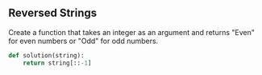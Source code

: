 ## Reversed Strings

Create a function that takes an integer as an argument and returns "Even" for even numbers or "Odd" for odd numbers.


```python
def solution(string):
    return string[::-1]
```
